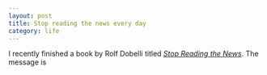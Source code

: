 ```yaml
---
layout: post
title: Stop reading the news every day
category: life
---
```

I recently finished a book by Rolf Dobelli titled *[Stop Reading the News](https://www.amazon.com/Stop-Reading-News-information-overload/dp/1529342686/ref=as_li_ss_tl?ie=UTF8&linkCode=ll1&tag=chrisltd-20&linkId=056efc733ff70a296530915dd46d75ff&language=en_US)*. The message is

